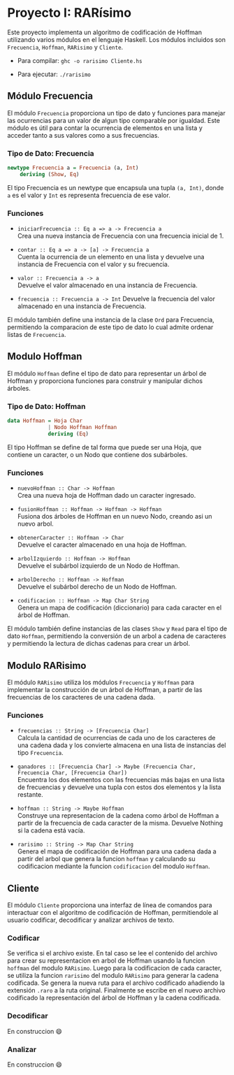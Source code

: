 # Proyecto I: RARísimo

Este proyecto implementa un algoritmo de codificación de Hoffman utilizando varios módulos en el lenguaje Haskell. Los módulos incluidos son `Frecuencia`, `Hoffman`, `RARisimo` y `Cliente`.

- Para compilar: `ghc -o rarisimo Cliente.hs`

- Para ejecutar: `./rarisimo`


## Módulo Frecuencia

El módulo `Frecuencia` proporciona un tipo de dato y funciones para manejar las ocurrencias para un valor de algun tipo comparable por igualdad. Este módulo es útil para contar la ocurrencia de elementos en una lista y acceder tanto a sus valores como a sus frecuencias.

### Tipo de Dato: Frecuencia

```hs
newtype Frecuencia a = Frecuencia (a, Int)
    deriving (Show, Eq)
```
El tipo Frecuencia es un newtype que encapsula una tupla `(a, Int)`, donde `a` es el valor y `Int` es representa frecuencia de ese valor.

### Funciones

- `iniciarFrecuencia :: Eq a => a -> Frecuencia a` \
Crea una nueva instancia de Frecuencia con una frecuencia inicial de 1.

- `contar :: Eq a => a -> [a] -> Frecuencia a`\
Cuenta la ocurrencia de un elemento en una lista y devuelve una instancia de Frecuencia con el valor y su frecuencia.

- `valor :: Frecuencia a -> a`\
Devuelve el valor almacenado en una instancia de Frecuencia.

- `frecuencia :: Frecuencia a -> Int`
Devuelve la frecuencia del valor almacenado en una instancia de Frecuencia.

El módulo también define una instancia de la clase `Ord` para Frecuencia, permitiendo la comparacion de este tipo de dato lo cual admite ordenar listas de `Frecuencia`.

## Modulo Hoffman
El módulo `Hoffman` define el tipo de dato para representar un árbol de Hoffman y proporciona funciones para construir y manipular dichos árboles.

### Tipo de Dato: Hoffman
```hs
data Hoffman = Hoja Char 
             | Nodo Hoffman Hoffman 
             deriving (Eq)
```
El tipo Hoffman se define de tal forma que puede ser una Hoja, que contiene un caracter, o un Nodo que contiene dos subárboles.

### Funciones

- `nuevoHoffman :: Char -> Hoffman`\
Crea una nueva hoja de Hoffman dado un caracter ingresado.

- `fusionHoffman :: Hoffman -> Hoffman -> Hoffman`\
Fusiona dos árboles de Hoffman en un nuevo Nodo, creando asi un nuevo arbol.

- `obtenerCaracter :: Hoffman -> Char`\
Devuelve el caracter almacenado en una hoja de Hoffman.

- `arbolIzquierdo :: Hoffman -> Hoffman`\
Devuelve el subárbol izquierdo de un Nodo de Hoffman.

- `arbolDerecho :: Hoffman -> Hoffman`\
Devuelve el subárbol derecho de un Nodo de Hoffman. 

- `codificacion :: Hoffman -> Map Char String`\
Genera un mapa de codificación (diccionario) para cada caracter en el árbol de Hoffman.

El módulo también define instancias de las clases `Show` y `Read` para el tipo de dato `Hoffman`, permitiendo la conversión de un arbol a cadena de caracteres y permitiendo la lectura de dichas cadenas para crear un árbol.

## Modulo RARisimo

El módulo `RARisimo` utiliza los módulos `Frecuencia` y `Hoffman` para implementar la construcción de un árbol de Hoffman, a partir de las frecuencias de los caracteres de una cadena dada.

### Funciones

- `frecuencias :: String -> [Frecuencia Char]`\
Calcula la cantidad de ocurrencias de cada uno de los caracteres de una cadena dada y los convierte almacena en una lista de instancias del tipo `Frecuencia`.

- `ganadores :: [Frecuencia Char] -> Maybe (Frecuencia Char, Frecuencia Char, [Frecuencia Char])`\
Encuentra los dos elementos con las frecuencias más bajas en una lista de frecuencias y devuelve una tupla con estos dos elementos y la lista restante.

- `hoffman :: String -> Maybe Hoffman`\
Construye una representacion de la cadena como árbol de Hoffman a partir de la frecuencia de cada caracter de la misma. Devuelve Nothing si la cadena está vacía.

- `rarisimo :: String -> Map Char String`\
Genera el mapa de codificación de Hoffman para una cadena dada a partir del arbol que genera la funcion `hoffman` y calculando su codificacion mediante la funcion `codificacion` del modulo `Hoffman`.

## Cliente

El módulo `Cliente` proporciona una interfaz de línea de comandos para interactuar con el algoritmo de codificación de Hoffman, permitiendole al usuario codificar, decodificar y analizar archivos de texto.

### Codificar
Se verifica si el archivo existe. En tal caso se lee el contenido del archivo para crear su representacion en arbol de Hoffman usando la funcion `hoffman` del modulo `RARisimo`. Luego para la codificacion de cada caracter, se utiliza la funcion `rarisimo` del modulo `RARisimo` para generar la cadena codificada. Se genera la nueva ruta para el archivo codificado añadiendo la extensión `.raro` a la ruta original. Finalmente se escribe en el nuevo archivo codificado la representación del árbol de Hoffman y la cadena codificada.

### Decodificar
En construccion :smile:

### Analizar
En construccion :smile: